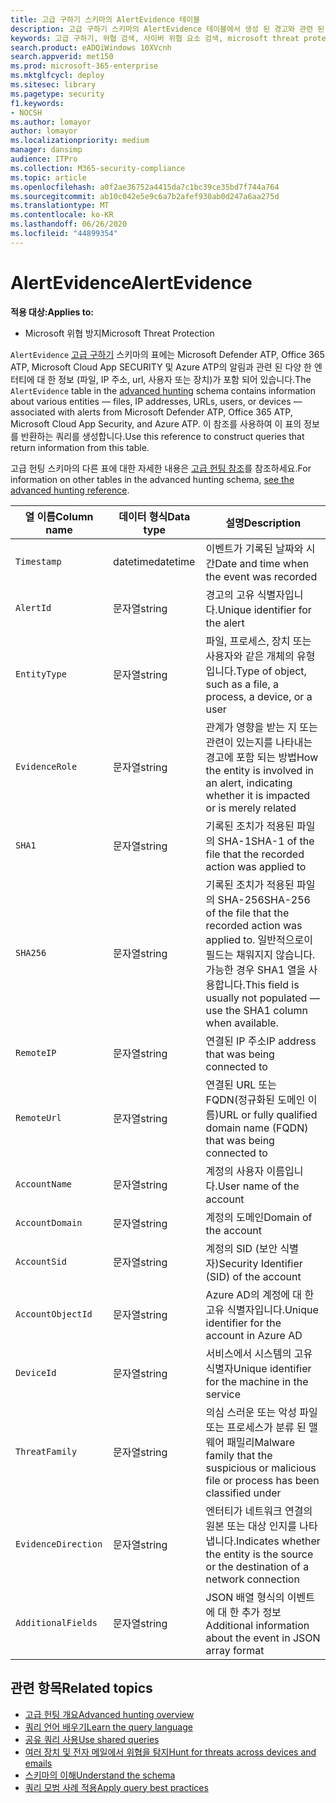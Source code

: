 ```yaml
---
title: 고급 구하기 스키마의 AlertEvidence 테이블
description: 고급 구하기 스키마의 AlertEvidence 테이블에서 생성 된 경고와 관련 된 파일, 네트워크 주소, 사용자 또는 장치 정보에 대해 알아봅니다.
keywords: 고급 구하기, 위협 검색, 사이버 위협 요소 검색, microsoft threat protection, microsoft 365, mtp, m365, search, query, 원격 분석, 스키마 참조, kusto, table, column, AlertInfo, account, address,, file, machine, user, account
search.product: eADQiWindows 10XVcnh
search.appverid: met150
ms.prod: microsoft-365-enterprise
ms.mktglfcycl: deploy
ms.sitesec: library
ms.pagetype: security
f1.keywords:
- NOCSH
ms.author: lomayor
author: lomayor
ms.localizationpriority: medium
manager: dansimp
audience: ITPro
ms.collection: M365-security-compliance
ms.topic: article
ms.openlocfilehash: a0f2ae36752a4415da7c1bc39ce35bd7f744a764
ms.sourcegitcommit: ab10c042e5e9c6a7b2afef930ab0d247a6aa275d
ms.translationtype: MT
ms.contentlocale: ko-KR
ms.lasthandoff: 06/26/2020
ms.locfileid: "44899354"
---
```

# <a name="alertevidence"></a><span data-ttu-id="50dc7-104">AlertEvidence</span><span class="sxs-lookup"><span data-stu-id="50dc7-104">AlertEvidence</span></span>

<span data-ttu-id="50dc7-105">**적용 대상:**</span><span class="sxs-lookup"><span data-stu-id="50dc7-105">**Applies to:**</span></span>
- <span data-ttu-id="50dc7-106">Microsoft 위협 방지</span><span class="sxs-lookup"><span data-stu-id="50dc7-106">Microsoft Threat Protection</span></span>

<span data-ttu-id="50dc7-107">`AlertEvidence` [고급 구하기](advanced-hunting-overview.md) 스키마의 표에는 Microsoft Defender ATP, Office 365 ATP, Microsoft Cloud App SECURITY 및 Azure ATP의 알림과 관련 된 다양 한 엔터티에 대 한 정보 (파일, IP 주소, url, 사용자 또는 장치)가 포함 되어 있습니다.</span><span class="sxs-lookup"><span data-stu-id="50dc7-107">The `AlertEvidence` table in the [advanced hunting](advanced-hunting-overview.md) schema contains information about various entities — files, IP addresses, URLs, users, or devices — associated with alerts from Microsoft Defender ATP, Office 365 ATP, Microsoft Cloud App Security, and Azure ATP.</span></span> <span data-ttu-id="50dc7-108">이 참조를 사용하여 이 표의 정보를 반환하는 쿼리를 생성합니다.</span><span class="sxs-lookup"><span data-stu-id="50dc7-108">Use this reference to construct queries that return information from this table.</span></span>

<span data-ttu-id="50dc7-109">고급 헌팅 스키마의 다른 표에 대한 자세한 내용은 [고급 헌팅 참조](advanced-hunting-schema-tables.md)를 참조하세요.</span><span class="sxs-lookup"><span data-stu-id="50dc7-109">For information on other tables in the advanced hunting schema, [see the advanced hunting reference](advanced-hunting-schema-tables.md).</span></span>

| <span data-ttu-id="50dc7-110">열 이름</span><span class="sxs-lookup"><span data-stu-id="50dc7-110">Column name</span></span> | <span data-ttu-id="50dc7-111">데이터 형식</span><span class="sxs-lookup"><span data-stu-id="50dc7-111">Data type</span></span> | <span data-ttu-id="50dc7-112">설명</span><span class="sxs-lookup"><span data-stu-id="50dc7-112">Description</span></span> |
|-------------|-----------|-------------|
| `Timestamp` | <span data-ttu-id="50dc7-113">datetime</span><span class="sxs-lookup"><span data-stu-id="50dc7-113">datetime</span></span> | <span data-ttu-id="50dc7-114">이벤트가 기록된 날짜와 시간</span><span class="sxs-lookup"><span data-stu-id="50dc7-114">Date and time when the event was recorded</span></span> |
| `AlertId` | <span data-ttu-id="50dc7-115">문자열</span><span class="sxs-lookup"><span data-stu-id="50dc7-115">string</span></span> | <span data-ttu-id="50dc7-116">경고의 고유 식별자입니다.</span><span class="sxs-lookup"><span data-stu-id="50dc7-116">Unique identifier for the alert</span></span> |
| `EntityType` | <span data-ttu-id="50dc7-117">문자열</span><span class="sxs-lookup"><span data-stu-id="50dc7-117">string</span></span> | <span data-ttu-id="50dc7-118">파일, 프로세스, 장치 또는 사용자와 같은 개체의 유형입니다.</span><span class="sxs-lookup"><span data-stu-id="50dc7-118">Type of object, such as a file, a process, a device, or a user</span></span> |
| `EvidenceRole` | <span data-ttu-id="50dc7-119">문자열</span><span class="sxs-lookup"><span data-stu-id="50dc7-119">string</span></span> | <span data-ttu-id="50dc7-120">관계가 영향을 받는 지 또는 관련이 있는지를 나타내는 경고에 포함 되는 방법</span><span class="sxs-lookup"><span data-stu-id="50dc7-120">How the entity is involved in an alert, indicating whether it is impacted or is merely related</span></span> |
| `SHA1` | <span data-ttu-id="50dc7-121">문자열</span><span class="sxs-lookup"><span data-stu-id="50dc7-121">string</span></span> | <span data-ttu-id="50dc7-122">기록된 조치가 적용된 파일의 SHA-1</span><span class="sxs-lookup"><span data-stu-id="50dc7-122">SHA-1 of the file that the recorded action was applied to</span></span> |
| `SHA256` | <span data-ttu-id="50dc7-123">문자열</span><span class="sxs-lookup"><span data-stu-id="50dc7-123">string</span></span> | <span data-ttu-id="50dc7-124">기록된 조치가 적용된 파일의 SHA-256</span><span class="sxs-lookup"><span data-stu-id="50dc7-124">SHA-256 of the file that the recorded action was applied to.</span></span> <span data-ttu-id="50dc7-125">일반적으로이 필드는 채워지지 않습니다. 가능한 경우 SHA1 열을 사용합니다.</span><span class="sxs-lookup"><span data-stu-id="50dc7-125">This field is usually not populated — use the SHA1 column when available.</span></span> |
| `RemoteIP` | <span data-ttu-id="50dc7-126">문자열</span><span class="sxs-lookup"><span data-stu-id="50dc7-126">string</span></span> | <span data-ttu-id="50dc7-127">연결된 IP 주소</span><span class="sxs-lookup"><span data-stu-id="50dc7-127">IP address that was being connected to</span></span> |
| `RemoteUrl` | <span data-ttu-id="50dc7-128">문자열</span><span class="sxs-lookup"><span data-stu-id="50dc7-128">string</span></span> | <span data-ttu-id="50dc7-129">연결된 URL 또는 FQDN(정규화된 도메인 이름)</span><span class="sxs-lookup"><span data-stu-id="50dc7-129">URL or fully qualified domain name (FQDN) that was being connected to</span></span> |
| `AccountName` | <span data-ttu-id="50dc7-130">문자열</span><span class="sxs-lookup"><span data-stu-id="50dc7-130">string</span></span> | <span data-ttu-id="50dc7-131">계정의 사용자 이름입니다.</span><span class="sxs-lookup"><span data-stu-id="50dc7-131">User name of the account</span></span> |
| `AccountDomain` | <span data-ttu-id="50dc7-132">문자열</span><span class="sxs-lookup"><span data-stu-id="50dc7-132">string</span></span> | <span data-ttu-id="50dc7-133">계정의 도메인</span><span class="sxs-lookup"><span data-stu-id="50dc7-133">Domain of the account</span></span> |
| `AccountSid` | <span data-ttu-id="50dc7-134">문자열</span><span class="sxs-lookup"><span data-stu-id="50dc7-134">string</span></span> | <span data-ttu-id="50dc7-135">계정의 SID (보안 식별자)</span><span class="sxs-lookup"><span data-stu-id="50dc7-135">Security Identifier (SID) of the account</span></span> |
| `AccountObjectId` | <span data-ttu-id="50dc7-136">문자열</span><span class="sxs-lookup"><span data-stu-id="50dc7-136">string</span></span> | <span data-ttu-id="50dc7-137">Azure AD의 계정에 대 한 고유 식별자입니다.</span><span class="sxs-lookup"><span data-stu-id="50dc7-137">Unique identifier for the account in Azure AD</span></span> |
| `DeviceId` | <span data-ttu-id="50dc7-138">문자열</span><span class="sxs-lookup"><span data-stu-id="50dc7-138">string</span></span> | <span data-ttu-id="50dc7-139">서비스에서 시스템의 고유 식별자</span><span class="sxs-lookup"><span data-stu-id="50dc7-139">Unique identifier for the machine in the service</span></span> |
| `ThreatFamily` | <span data-ttu-id="50dc7-140">문자열</span><span class="sxs-lookup"><span data-stu-id="50dc7-140">string</span></span> | <span data-ttu-id="50dc7-141">의심 스러운 또는 악성 파일 또는 프로세스가 분류 된 맬웨어 패밀리</span><span class="sxs-lookup"><span data-stu-id="50dc7-141">Malware family that the suspicious or malicious file or process has been classified under</span></span> |
| `EvidenceDirection` | <span data-ttu-id="50dc7-142">문자열</span><span class="sxs-lookup"><span data-stu-id="50dc7-142">string</span></span> | <span data-ttu-id="50dc7-143">엔터티가 네트워크 연결의 원본 또는 대상 인지를 나타냅니다.</span><span class="sxs-lookup"><span data-stu-id="50dc7-143">Indicates whether the entity is the source or the destination of a network connection</span></span> |
| `AdditionalFields` | <span data-ttu-id="50dc7-144">문자열</span><span class="sxs-lookup"><span data-stu-id="50dc7-144">string</span></span> | <span data-ttu-id="50dc7-145">JSON 배열 형식의 이벤트에 대 한 추가 정보</span><span class="sxs-lookup"><span data-stu-id="50dc7-145">Additional information about the event in JSON array format</span></span> |

## <a name="related-topics"></a><span data-ttu-id="50dc7-146">관련 항목</span><span class="sxs-lookup"><span data-stu-id="50dc7-146">Related topics</span></span>
- [<span data-ttu-id="50dc7-147">고급 헌팅 개요</span><span class="sxs-lookup"><span data-stu-id="50dc7-147">Advanced hunting overview</span></span>](advanced-hunting-overview.md)
- [<span data-ttu-id="50dc7-148">쿼리 언어 배우기</span><span class="sxs-lookup"><span data-stu-id="50dc7-148">Learn the query language</span></span>](advanced-hunting-query-language.md)
- [<span data-ttu-id="50dc7-149">공유 쿼리 사용</span><span class="sxs-lookup"><span data-stu-id="50dc7-149">Use shared queries</span></span>](advanced-hunting-shared-queries.md)
- [<span data-ttu-id="50dc7-150">여러 장치 및 전자 메일에서 위협을 탐지</span><span class="sxs-lookup"><span data-stu-id="50dc7-150">Hunt for threats across devices and emails</span></span>](advanced-hunting-query-emails-devices.md)
- [<span data-ttu-id="50dc7-151">스키마의 이해</span><span class="sxs-lookup"><span data-stu-id="50dc7-151">Understand the schema</span></span>](advanced-hunting-schema-tables.md)
- [<span data-ttu-id="50dc7-152">쿼리 모범 사례 적용</span><span class="sxs-lookup"><span data-stu-id="50dc7-152">Apply query best practices</span></span>](advanced-hunting-best-practices.md)
